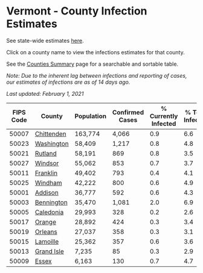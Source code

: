 # Vermont - County Infection Estimates

See state-wide estimates [here](/infections/us-vt).

Click on a county name to view the infections estimates for that county.

See the [Counties Summary](/infections/summary-counties) page for a searchable and sortable table.

*Note: Due to the inherent lag between infections and reporting of cases, our estimates of infections are as of 14 days ago.*

*Last updated: February 1, 2021*

|   FIPS Code |                   County |   Population |   Confirmed Cases |   % Currently Infected |   % Total Infected |
|-------------|--------------------------|--------------|-------------------|------------------------|--------------------|
|       50007 | [Chittenden](chittenden) |      163,774 |             4,066 |                    0.9 |                6.6 |
|       50023 | [Washington](washington) |       58,409 |             1,217 |                    0.8 |                4.8 |
|       50021 |       [Rutland](rutland) |       58,191 |               869 |                    0.8 |                3.5 |
|       50027 |       [Windsor](windsor) |       55,062 |               853 |                    0.7 |                3.7 |
|       50011 |     [Franklin](franklin) |       49,402 |               793 |                    0.4 |                4.1 |
|       50025 |       [Windham](windham) |       42,222 |               800 |                    0.6 |                4.9 |
|       50001 |       [Addison](addison) |       36,777 |               592 |                    0.6 |                4.3 |
|       50003 | [Bennington](bennington) |       35,470 |             1,081 |                    2.0 |                6.9 |
|       50005 |   [Caledonia](caledonia) |       29,993 |               328 |                    0.2 |                2.6 |
|       50017 |         [Orange](orange) |       28,892 |               424 |                    0.3 |                3.4 |
|       50019 |       [Orleans](orleans) |       27,037 |               358 |                    0.3 |                3.1 |
|       50015 |     [Lamoille](lamoille) |       25,362 |               357 |                    0.6 |                3.6 |
|       50013 | [Grand Isle](grand-isle) |        7,235 |                85 |                    0.3 |                2.9 |
|       50009 |           [Essex](essex) |        6,163 |               130 |                    0.7 |                4.7 |